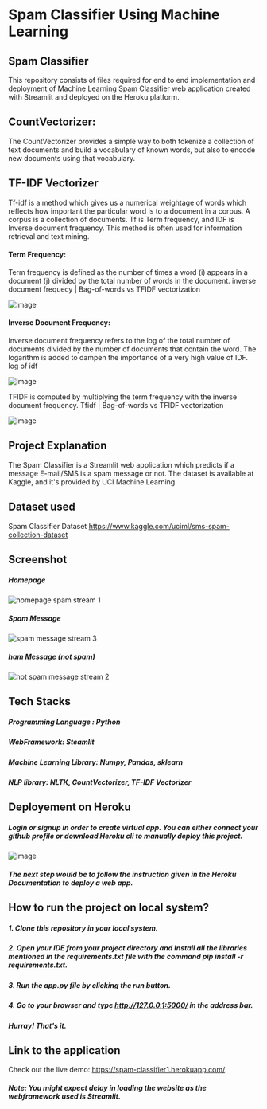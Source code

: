 # Spam Classifier Using Machine Learning
## Spam Classifier
This repository consists of files required for end to end implementation and deployment of Machine Learning Spam Classifier web application created with Streamlit and deployed on the Heroku platform.

## CountVectorizer:

The CountVectorizer provides a simple way to both tokenize a collection of text documents and build a vocabulary of known words, but also to encode new documents using that vocabulary.

## TF-IDF Vectorizer
Tf-idf is a method which gives us a numerical weightage of words which reflects how important the particular word is to a document in a corpus. A corpus is a collection of documents. Tf is Term frequency, and IDF is Inverse document frequency. This method is often used for information retrieval and text mining.

#### Term Frequency:

Term frequency is defined as the number of times a word (i) appears in a document (j) divided by the total number of words in the document.
inverse document frequecy | Bag-of-words vs TFIDF vectorization

![image](https://user-images.githubusercontent.com/93968656/141609082-c3dd68c0-5860-422d-a602-149d816cef66.png)


#### Inverse Document Frequency:

Inverse document frequency refers to the log of the total number of documents divided by the number of documents that contain the word. The logarithm is added to dampen the importance of a very high value of IDF.
log of idf

![image](https://user-images.githubusercontent.com/93968656/141609074-128b69bc-3e78-4b5c-b1e1-d57605c54350.png)


TFIDF is computed by multiplying the term frequency with the inverse document frequency.
Tfidf | Bag-of-words vs TFIDF vectorization

![image](https://user-images.githubusercontent.com/93968656/141609069-1054a80d-1c3b-4514-9bf5-f1c7a1165eb4.png)



## Project Explanation
The Spam Classifier is a Streamlit web application which predicts if a message E-mail/SMS is a spam message or not. The dataset is available at Kaggle, and it's provided by UCI Machine Learning.

## Dataset used
Spam Classifier Dataset https://www.kaggle.com/uciml/sms-spam-collection-dataset

## Screenshot
##### Homepage
![homepage spam stream 1](https://user-images.githubusercontent.com/93968656/141608695-51413ac1-98d4-48c4-8b02-369789bd0fd7.png)

##### Spam Message
![spam message stream 3](https://user-images.githubusercontent.com/93968656/141608710-ba1bb844-66bb-49ef-998f-5f01faa88760.png)



##### ham Message (not spam)

![not spam message stream 2](https://user-images.githubusercontent.com/93968656/141608705-95d97de5-1dd8-4177-a513-925091c10b68.png)


## Tech Stacks
##### Programming Language : Python
##### WebFramework: Steamlit
##### Machine Learning Library: Numpy, Pandas, sklearn
##### NLP library: NLTK, CountVectorizer, TF-IDF Vectorizer

## Deployement on Heroku

##### Login or signup in order to create virtual app. You can either connect your github profile or download Heroku cli to manually deploy this project.
![image](https://user-images.githubusercontent.com/93968656/141474123-3dc0d678-af4b-4527-92af-17d05a5d0481.png)

##### The next step would be to follow the instruction given in the Heroku Documentation to deploy a web app.

## How to run the project on local system?
##### 1. Clone this repository in your local system.
##### 2. Open your IDE from your project directory and Install all the libraries mentioned in the requirements.txt file with the command pip install -r requirements.txt.
##### 3. Run the app.py file by clicking the run button.
##### 4. Go to your browser and type http://127.0.0.1:5000/ in the address bar.
##### Hurray! That's it.


## Link to the application
Check out the live demo: https://spam-classifier1.herokuapp.com/

##### Note: You might expect delay in loading the website as the webframework used is Streamlit.


